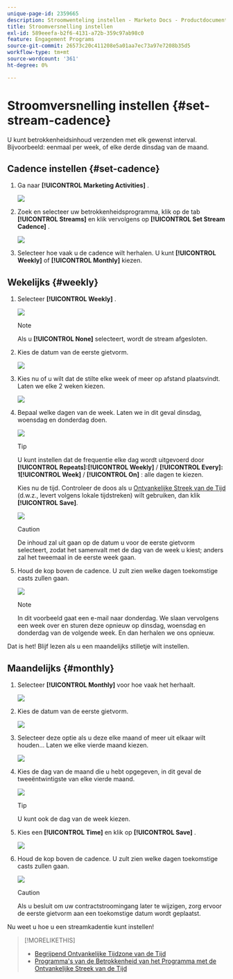 ```yaml
---
unique-page-id: 2359665
description: Stroomwenteling instellen - Marketo Docs - Productdocumentatie
title: Stroomversnelling instellen
exl-id: 589eeefa-b2f6-4131-a72b-359c97ab98c0
feature: Engagement Programs
source-git-commit: 26573c20c411208e5a01aa7ec73a97e7208b35d5
workflow-type: tm+mt
source-wordcount: '361'
ht-degree: 0%

---
```


# Stroomversnelling instellen {#set-stream-cadence}

U kunt betrokkenheidsinhoud verzenden met elk gewenst interval. Bijvoorbeeld: eenmaal per week, of elke derde dinsdag van de maand.

## Cadence instellen {#set-cadence}

1. Ga naar **[!UICONTROL Marketing Activities]** .

   ![](assets/login-marketing-activities.png)

1. Zoek en selecteer uw betrokkenheidsprogramma, klik op de tab **[!UICONTROL Streams]** en klik vervolgens op **[!UICONTROL Set Stream Cadence]** .

   ![](assets/selectstreamcadence.jpg)

1. Selecteer hoe vaak u de cadence wilt herhalen. U kunt **[!UICONTROL Weekly]** of **[!UICONTROL Monthly]** kiezen.

## Wekelijks {#weekly}

1. Selecteer **[!UICONTROL Weekly]** .

   ![](assets/image2017-12-5-14-3a9-3a43.png)

   >[!NOTE]
   >
   >Als u **[!UICONTROL None]** selecteert, wordt de stream afgesloten.

1. Kies de datum van de eerste gietvorm.

   ![](assets/image2017-12-5-14-3a10-3a17.png)

1. Kies nu of u wilt dat de stilte elke week of meer op afstand plaatsvindt. Laten we elke 2 weken kiezen.

   ![](assets/image2017-12-5-14-3a10-3a56.png)

1. Bepaal welke dagen van de week. Laten we in dit geval dinsdag, woensdag en donderdag doen.

   ![](assets/image2017-12-5-14-3a12-3a29.png)

   >[!TIP]
   >
   >U kunt instellen dat de frequentie elke dag wordt uitgevoerd door **[!UICONTROL Repeats]:[!UICONTROL Weekly]** / **[!UICONTROL Every]: 1[!UICONTROL Week]** / **[!UICONTROL On]** : alle dagen te kiezen.

   Kies nu de tijd. Controleer de doos als u [ Ontvankelijke Streek van de Tijd ](/help/marketo/product-docs/email-marketing/drip-nurturing/engagement-program-streams/set-stream-cadence/schedule-engagement-programs-with-recipient-time-zone.md) (d.w.z., levert volgens lokale tijdstreken) wilt gebruiken, dan klik **[!UICONTROL Save]**.

   ![](assets/image2017-12-5-14-3a20-3a11.png)

   >[!CAUTION]
   >
   >De inhoud zal uit gaan op de datum u voor de eerste gietvorm selecteert, zodat het samenvalt met de dag van de week u kiest; anders zal het tweemaal in de eerste week gaan.

1. Houd de kop boven de cadence. U zult zien welke dagen toekomstige casts zullen gaan.

   ![](assets/image2017-12-5-14-3a17-3a29.png)

   >[!NOTE]
   >
   >In dit voorbeeld gaat een e-mail naar donderdag. We slaan vervolgens een week over en sturen deze opnieuw op dinsdag, woensdag en donderdag van de volgende week. En dan herhalen we ons opnieuw.

Dat is het! Blijf lezen als u een maandelijks stilletje wilt instellen.

## Maandelijks {#monthly}

1. Selecteer **[!UICONTROL Monthly]** voor hoe vaak het herhaalt.

   ![](assets/image2014-9-15-16-3a30-3a15.png)

1. Kies de datum van de eerste gietvorm.

   ![](assets/image2014-9-15-16-3a30-3a11.png)

1. Selecteer deze optie als u deze elke maand of meer uit elkaar wilt houden... Laten we elke vierde maand kiezen.

   ![](assets/image2014-9-15-16-3a30-3a7.png)

1. Kies de dag van de maand die u hebt opgegeven, in dit geval de tweeëntwintigste van elke vierde maand.

   ![](assets/image2014-9-15-16-3a29-3a51.png)

   >[!TIP]
   >
   >U kunt ook de dag van de week kiezen.

1. Kies een **[!UICONTROL Time]** en klik op **[!UICONTROL Save]** .

   ![](assets/image2014-9-15-16-3a29-3a42.png)

1. Houd de kop boven de cadence. U zult zien welke dagen toekomstige casts zullen gaan.

   ![](assets/image2014-9-15-16-3a29-3a38.png)

   >[!CAUTION]
   >
   >Als u besluit om uw contractstroomingang later te wijzigen, zorg ervoor de eerste gietvorm aan een toekomstige datum wordt geplaatst.

Nu weet u hoe u een streamkadentie kunt instellen!

>[!MORELIKETHIS]
>
>* [ Begrijpend Ontvankelijke Tijdzone van de Tijd ](/help/marketo/product-docs/email-marketing/email-programs/email-program-actions/scheduling-with-recipient-time-zone/understanding-recipient-time-zone.md)
>* [ Programma&#39;s van de Betrokkenheid van het Programma met de Ontvankelijke Streek van de Tijd ](/help/marketo/product-docs/email-marketing/drip-nurturing/engagement-program-streams/set-stream-cadence/schedule-engagement-programs-with-recipient-time-zone.md)
